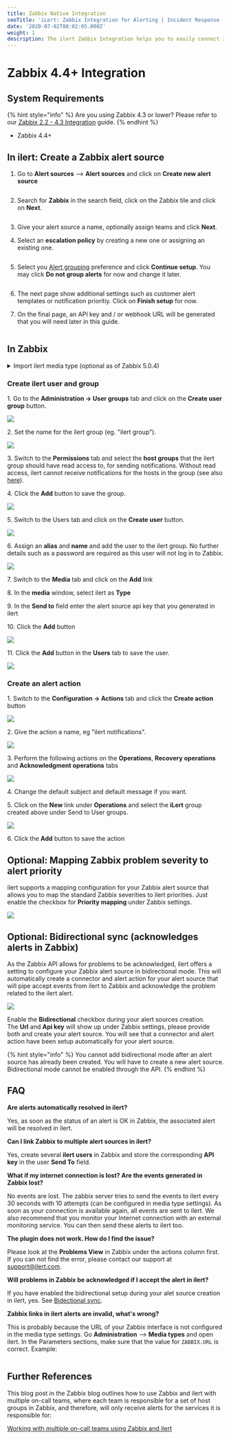 ```yaml
---
title: Zabbix Native Integration
seoTitle: 'iLert: Zabbix Integration for Alerting | Incident Response | Uptime'
date: '2020-07-02T08:02:05.000Z'
weight: 1
description: The ilert Zabbix Integration helps you to easily connect ilert with Zabbix.
---
```


# Zabbix 4.4+ Integration

## System Requirements <a href="#requirements" id="requirements"></a>

{% hint style="info" %}
Are you using Zabbix 4.3 or lower? Please refer to our [Zabbix 2.2 - 4.3 Integration](script.md) guide.
{% endhint %}

* Zabbix 4.4+

## In ilert: Create a Zabbix alert source <a href="#create-alarm-source" id="create-alarm-source"></a>

1.  Go to **Alert sources** --> **Alert sources** and click on **Create new alert source**

    <figure><img src="../../.gitbook/assets/Screenshot 2023-08-28 at 10.21.10.png" alt=""><figcaption></figcaption></figure>
2.  Search for **Zabbix** in the search field, click on the Zabbix tile and click on **Next**.&#x20;

    <figure><img src="../../.gitbook/assets/Screenshot 2023-08-28 at 10.24.23.png" alt=""><figcaption></figcaption></figure>
3. Give your alert source a name, optionally assign teams and click **Next**.
4.  Select an **escalation policy** by creating a new one or assigning an existing one.

    <figure><img src="../../.gitbook/assets/Screenshot 2023-08-28 at 11.37.47.png" alt=""><figcaption></figcaption></figure>
5.  Select you [Alert grouping](../../alerting/alert-sources.md#alert-grouping) preference and click **Continue setup**. You may click **Do not group alerts** for now and change it later.&#x20;

    <figure><img src="../../.gitbook/assets/Screenshot 2023-08-28 at 11.38.24.png" alt=""><figcaption></figcaption></figure>
6. The next page show additional settings such as customer alert templates or notification prioritiy. Click on **Finish setup** for now.
7.  On the final page, an API key and / or webhook URL will be generated that you will need later in this guide.

    <figure><img src="../../.gitbook/assets/Screenshot 2023-08-28 at 11.47.34 (1).png" alt=""><figcaption></figcaption></figure>

## In Zabbix <a href="#zabbix" id="zabbix"></a>

<details>

<summary>Import ilert media type (optional as of Zabbix 5.0.4)</summary>

<mark style="background-color:yellow;">**Are you using Zabbix 5.0.4 or higher?**</mark> <mark style="background-color:yellow;"></mark><mark style="background-color:yellow;">You can skip this section, if you're using Zabbix 5.0.4+, because as of Zabbix 5.0.4, the ilert media type is included in the distribution Zabbix.</mark>

1\. Download the ilert Zabbix Media Type file from the Zabbix repository

```
curl -o media_ilert.xml \
   https://raw.githubusercontent.com/iLert/ilert-zabbix/master/media_ilert.xml
```

2\. Go to the **Administration → Media types** tab and click the **Import** button.

<img src="../../.gitbook/assets/zbn4.png" alt="" data-size="original">

3\. Select import file `media_ilert.xml` and click the **Import** button at the bottom to import the ilert media type.

<img src="../../.gitbook/assets/zbn5.png" alt="" data-size="original">

4\. **Optional**: Go to **Media types** and open the imported **iLert** media type. You can overwrite the default alert summary with a custom template using the `.ILERT.INCIDENT.SUMMARY` variable e.g. `{TRIGGER.NAME}: {TRIGGER.STATUS} for {HOST.HOST}`

<img src="../../.gitbook/assets/6 (2).png" alt="" data-size="original">

5\. Click on the **Update** button to save the media type.

</details>

### Create ilert user and group

1\. Go to the **Administration → User groups** tab and click on the **Create user group** button.

![](../../.gitbook/assets/zbn7.png)

2\. Set the name for the ilert group (eg. "ilert group").

![](../../.gitbook/assets/zbn8.png)

3\. Switch to the **Permissions** tab and select the **host groups** that the ilert group should have read access to, for sending notifications. Without read access, ilert cannot receive notifications for the hosts in the group (see also [here](https://www.zabbix.com/documentation/4.4/manual/quickstart/notification)).

4\. Click the **Add** button to save the group.

![](../../.gitbook/assets/zbn9.png)

5\. Switch to the Users tab and click on the **Create user** button.

![](../../.gitbook/assets/zbn10.png)

6\. Assign an **alias** and **name** and add the user to the ilert group. No further details such as a password are required as this user will not log in to Zabbix.

![](../../.gitbook/assets/zbn11.png)

7\. Switch to the **Media** tab and click on the **Add** link

8\. In the **media** window, select ilert as **Type**

9\. In the **Send to** field enter the alert source api key that you generated in ilert

10\. Click the **Add** button

![](<../../.gitbook/assets/9 (1).png>)

11\. Click the **Add** button in the **Users** tab to save the user.

![](../../.gitbook/assets/zbn13.png)

### Create an alert action

1\. Switch to the **Configuration → Actions** tab and click the **Create action** button

![](../../.gitbook/assets/zbn14.png)

2\. Give the action a name, eg "ilert notifications".

![](../../.gitbook/assets/zbn15.png)

3\. Perform the following actions on the **Operations**, **Recovery operations** and **Acknowledgment operations** tabs

![](../../.gitbook/assets/zbn16.png)

4\. Change the default subject and default message if you want.

5\. Click on the **New** link under **Operations** and select the **iLert** group created above under Send to User groups.

![](../../.gitbook/assets/zbn17.png)

6\. Click the **Add** button to save the action

## Optional: Mapping Zabbix problem severity to alert priority <a href="#faq" id="faq"></a>

ilert supports a mapping configuration for your Zabbix alert source that allows you to map the standard Zabbix severities to ilert priorities. Just enable the checkbox for **Priority mapping** under Zabbix settings.

![](<../../.gitbook/assets/image (55) (2).png>)

## Optional: Bidirectional sync (acknowledges alerts in Zabbix) <a href="#faq" id="faq"></a>

As the Zabbix API allows for problems to be acknowledged, ilert offers a setting to configure your Zabbix alert source in bidirectional mode. This will automatically create a connector and alert action for your alert source that will pipe accept events from ilert to Zabbix and acknowledge the problem related to the ilert alert.

![](<../../.gitbook/assets/image (56) (2).png>)

Enable the **Bidirectional** checkbox during your alert sources creation.\
The **Url** and **Api key** will show up under Zabbix settings, please provide both and create your alert source. You will see that a connector and alert action have been setup automatically for your alert source.

{% hint style="info" %}
You cannot add bidirectional mode after an alert source has already been created. You will have to create a new alert source. Bidirectional mode cannot be enabled through the API.
{% endhint %}

## FAQ <a href="#faq" id="faq"></a>

**Are alerts automatically resolved in ilert?**

Yes, as soon as the status of an alert is OK in Zabbix, the associated alert will be resolved in ilert.

**Can I link Zabbix to multiple alert sources in ilert?**

Yes, create several **ilert users** in Zabbix and store the corresponding **API key** in the user **Send To** field.

**What if my internet connection is lost? Are the events generated in Zabbix lost?**

No events are lost. The zabbix server tries to send the events to ilert every 30 seconds with 10 attempts (can be configured in media type settings). As soon as your connection is available again, all events are sent to ilert. We also recommend that you monitor your Internet connection with an external monitoring service. You can then send these alerts to ilert too.

**The plugin does not work. How do I find the issue?**

Please look at the **Problems View** in Zabbix under the actions column first. If you can not find the error, please contact our support at [support@ilert.com](mailto:support@ilert.com).

**Will problems in Zabbix be acknowledged if I accept the alert in ilert?**

If you have enabled the bidirectional setup during your alet source creation in ilert, yes. See [Bidectional sync](native.md#faq-1).

**Zabbix links in ilert alerts are invalid, what's wrong?**

This is probably because the URL of your Zabbix interface is not configured in the media type settings. Go **Administration** --> **Media types** and open ilert. In the Parameters sections, make sure that the value for `ZABBIX.URL` is correct. Example:

<figure><img src="../../.gitbook/assets/Screenshot 2022-11-23 at 11.03.28.png" alt=""><figcaption></figcaption></figure>

## Further References <a href="#faq" id="faq"></a>

This blog post in the Zabbix blog outlines how to use Zabbix and ilert with multiple on-call teams, where each team is responsible for a set of host groups in Zabbix, and therefore, will only receive alerts for the services it is responsible for:

[Working with multiple on-call teams using Zabbix and ilert](https://blog.zabbix.com/working-with-multiple-on-call-teams-using-zabbix-and-ilert/11847/)
